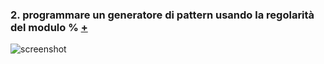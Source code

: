 ### 2. programmare un generatore di pattern usando la regolarità del modulo % [+]()  
![screenshot]()
